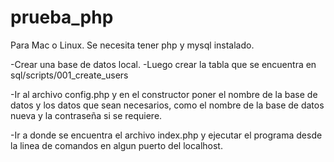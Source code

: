 # prueba_php

Para Mac o Linux.
Se necesita tener php y mysql instalado.

-Crear una base de datos local.
-Luego crear la tabla que se encuentra en sql/scripts/001_create_users

-Ir al archivo config.php y en el constructor poner el nombre de la base de datos y los datos que sean necesarios, como el nombre de la base de datos nueva y la contraseña si se requiere.

-Ir a donde se encuentra el archivo index.php y ejecutar el programa desde la linea de comandos en algun puerto del localhost.
